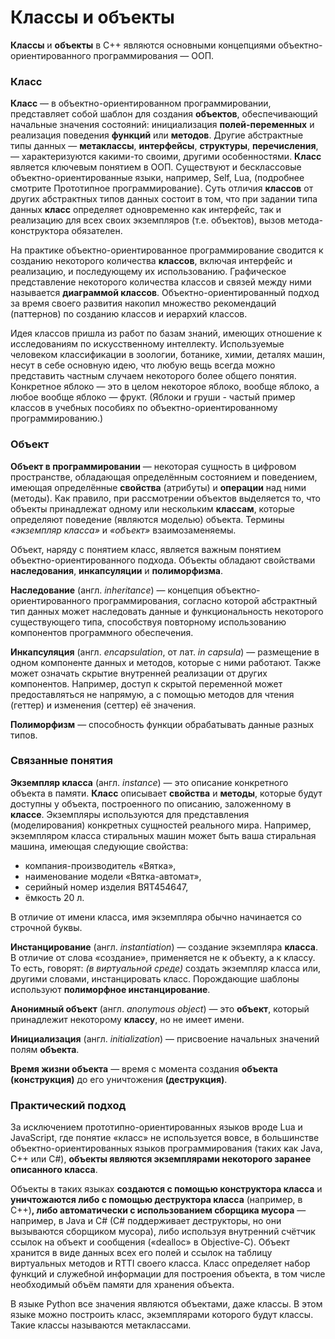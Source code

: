 # Классы и объекты

**Классы** и **объекты** в С++ являются основными концепциями объектно-ориентированного программирования — ООП.

### Класс

**Класс** — в объектно-ориентированном программировании, представляет собой шаблон для создания **объектов**, обеспечивающий начальные значения состояний: инициализация **полей-переменных** и реализация поведения **функций** или **методов**. Другие абстрактные типы данных — **метаклассы**, **интерфейсы**, **структуры**, **перечисления**, — характеризуются какими-то своими, другими особенностями. **Класс** является ключевым понятием в ООП. Существуют и бесклассовые объектно-ориентированные языки, например, Self, Lua, (подробнее смотрите Прототипное программирование). Суть отличия **классов** от других абстрактных типов данных состоит в том, что при задании типа данных **класс** определяет одновременно как интерфейс, так и реализацию для всех своих экземпляров (т.е. объектов), вызов метода-конструктора обязателен.

На практике объектно-ориентированное программирование сводится к созданию некоторого количества **классов**, включая интерфейс и реализацию, и последующему их использованию. Графическое представление некоторого количества классов и связей между ними называется **диаграммой классов**. Объектно-ориентированный подход за время своего развития накопил множество рекомендаций (паттернов) по созданию классов и иерархий классов.

Идея классов пришла из работ по базам знаний, имеющих отношение к исследованиям по искусственному интеллекту. Используемые человеком классификации в зоологии, ботанике, химии, деталях машин, несут в себе основную идею, что любую вещь всегда можно представить частным случаем некоторого более общего понятия. Конкретное яблоко — это в целом некоторое яблоко, вообще яблоко, а любое вообще яблоко — фрукт. (Яблоки и груши - частый пример классов в учебных пособиях по объектно-ориентированному программированию.)

### Объект

**Объект в программировании** — некоторая сущность в цифровом пространстве, обладающая определённым состоянием и поведением, имеющая определённые **свойства** (атрибуты) и **операции** над ними (методы). Как правило, при рассмотрении объектов выделяется то, что объекты принадлежат одному или нескольким **классам**, которые определяют поведение (являются моделью) объекта. Термины *«экземпляр класса»* и *«объект»* взаимозаменяемы.

Объект, наряду с понятием класс, является важным понятием объектно-ориентированного подхода. Объекты обладают свойствами **наследования**, **инкапсуляции** и **полиморфизма**.

**Наследование** (англ. *inheritance*) — концепция объектно-ориентированного программирования, согласно которой абстрактный тип данных может наследовать данные и функциональность некоторого существующего типа, способствуя повторному использованию компонентов программного обеспечения.

**Инкапсуляция** (англ. *encapsulation*, от лат. *in capsula*) — размещение в одном компоненте данных и методов, которые с ними работают. Также может означать скрытие внутренней реализации от других компонентов. Например, доступ к скрытой переменной может предоставляться не напрямую, а с помощью методов для чтения (геттер) и изменения (сеттер) её значения.

**Полиморфизм** — способность функции обрабатывать данные разных типов.

### Связанные понятия

**Экземпляр класса** (англ. *instance*) — это описание конкретного объекта в памяти. **Класс** описывает **свойства** и **методы**, которые будут доступны у объекта, построенного по описанию, заложенному в **классе**. Экземпляры используются для представления (моделирования) конкретных сущностей реального мира. Например, экземпляром класса стиральных машин может быть ваша стиральная машина, имеющая следующие свойства:
- компания-производитель «Вятка»,
- наименование модели «Вятка-автомат»,
- серийный номер изделия ВЯТ454647,
- ёмкость 20 л.

В отличие от имени класса, имя экземпляра обычно начинается со строчной буквы.

**Инстанцирование** (англ. *instantiation*) — создание экземпляра **класса**. В отличие от слова «создание», применяется не к объекту, а к классу. То есть, говорят: *(в виртуальной среде)* создать экземпляр класса или, другими словами, инстанцировать класс. Порождающие шаблоны используют **полиморфное инстанцирование**.

**Анонимный объект** (англ. *anonymous object*) — это **объект**, который принадлежит некоторому **классу**, но не имеет имени.

**Инициализация** (англ. *initialization*) — присвоение начальных значений полям **объекта**.

**Время жизни объекта** — время с момента создания **объекта** **(конструкция)** до его уничтожения **(деструкция)**.

### Практический подход

За исключением прототипно-ориентированных языков вроде Lua и JavaScript, где понятие «класс» не используется вовсе, в большинстве объектно-ориентированных языков программирования (таких как Java, C++ или C#), **объекты являются экземплярами некоторого заранее описанного класса**.

Объекты в таких языках **создаются с помощью конструктора класса** и **уничтожаются либо с помощью деструктора класса** (например, в C++)**, либо автоматически с использованием сборщика мусора** — например, в Java и C# (C# поддерживает деструкторы, но они вызываются сборщиком мусора), либо используя внутренний счётчик ссылок на объект и сообщения («dealloc» в Objective-C). Объект хранится в виде данных всех его полей и ссылок на таблицу виртуальных методов и RTTI своего класса. Класс определяет набор функций и служебной информации для построения объекта, в том числе необходимый объём памяти для хранения объекта.

В языке Python все значения являются объектами, даже классы. В этом языке можно построить класс, экземплярами которого будут классы. Такие классы называются метаклассами.
